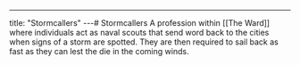 ---
title: "Stormcallers"
---# Stormcallers
A profession within [[The Ward]] where individuals act as naval scouts that send word back to the cities when signs of a storm are spotted. They are then required to sail back as fast as they can lest the die in the coming winds.